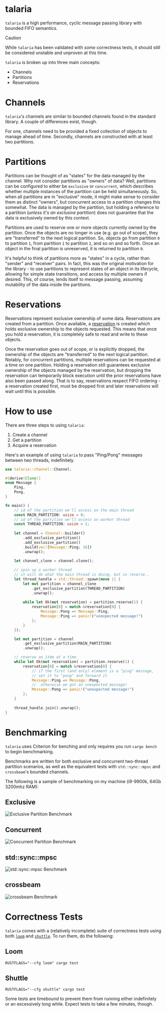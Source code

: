 # talaria

`talaria` is a high performance, cyclic message passing library with bounded FIFO semantics.

> [!CAUTION]
> While `talaria` has been validated with *some* correctness tests, it should still be considered unstable and unproven at this time.

`talaria` is broken up into three main concepts:
* Channels
* Partitions
* Reservations

# Channels
`talaria`'s channels are similar to bounded channels found in the standard library. A couple of
differences exist, though.

For one, channels need to be provided a fixed collection of objects to manage ahead of time.
Secondly, channels are constructed with at least two partitions.

# Partitions
Partitions can be thought of as "states" for the data managed by the channel. 
Why not consider partitions as "owners" of data? Well, partitions can be configured to either be
`exclusive` or `concurrent`, which describes whether multiple instances of the partition can be held simultaneously.
So, when all partitions are in "exclusive" mode, it might make sense to consider them as distinct "owners",
but concurrent access to a partition changes this somewhat. The data is managed by the partition, but holding
a reference to a partition (_unless it's an exclusive partition_) does not guarantee that the data is exclusively
owned by this context.

Partitions are used to reserve one or more objects currently owned by the partition. Once the
objects are no longer in use (e.g. go out of scope), they are "transferred" to the next logical
partition. So, objects go from partition `0` to partition `1`, from partition `1` to partition
`2`, and so on and so forth. Once an object in the final partition is unreserved, it is returned
to partition `0`.

It's helpful to think of partitions more as "states" in a cycle, rather than "sender" and
"receiver" pairs. In fact, this was the original motivation for the library - to use partitions
to represent states of an object in its lifecycle, allowing for simple state transitions, and
access by multiple owners if desired. This, of course, lends itself to message passing, assuming
mutability of the data inside the partitions.

# Reservations
Reservations represent exclusive ownership of some data. Reservations are created from a
partition. Once available, a [reservation](partition::Reservation) is created which holds
exclusive ownership to the objects requested. This means that once you hold a reservation, it is
completely safe to read and write to these objects.

Once the reservation goes out of scope, or is explicitly dropped, the ownership of the objects
are "transferred" to the next logical partition. Notably, for concurrent partitions, multiple
reservations can be requested at a time on one partition. Holding a reservation still guarantees
exclusive ownership of the objects managed by the reservation, but dropping the reservation can
temporarily block execution until the prior reservations have also been passed along. That is to
say, reservations respect FIFO ordering - a reservation created first, must be dropped first and
later reservations will wait until this is possible.

# How to use

There are three steps to using `talaria`:

1. Create a channel
2. Get a partition
3. Acquire a reservation

Here's an example of using `talaria` to pass "Ping/Pong" messages between two threads, indefinitely.

```rust
use talaria::channel::Channel;

#[derive(Clone)]
enum Message {
    Ping, 
    Pong,
}

fn main() {
    // id of the partition we'll access on the main thread
    const MAIN_PARTITION: usize = 0;
    // id of the partition we'll access on worker thread
    const THREAD_PARTITION: usize = 1;
    
    let channel = Channel::builder()
        .add_exclusive_partition()
        .add_exclusive_partition()
        .build(vec![Message::Ping; 16])
        .unwrap();

    let channel_clone = channel.clone();
    
    // spin up a worker thread
    // it will do what the main thread is doing, but in reverse..
    let thread_handle = std::thread::spawn(move || {
        let mut partition = channel_clone
            .get_exclusive_partition(THREAD_PARTITION)
            .unwrap();
        
        while let Ok(mut reservation) = partition.reserve(1) {
            reservation[0] = match &reservation[0] {
                Message::Pong => Message::Ping,
                Message::Ping => panic!("unexpected message!")
            };
        }
    });

    let mut partition = channel
        .get_exclusive_partition(MAIN_PARTITION)
        .unwrap();

    // reserve an item at a time
    while let Ok(mut reservation) = partition.reserve(1) {
        reservation[0] = match &reservation[0] {
            // if the first (and only) element is a "ping" message,
            // set it to "pong" and forward it
            Message::Ping => Message::Pong,
            //  otherwise we got an unexpected message!
            Message::Pong => panic!("unexpected message!")
        };
    }
    
    thread_handle.join().unwrap();
}
```

# Benchmarking

`talaria` uses Criterion for benching and only requires you run `cargo bench` to begin benchmarking.

Benchmarks are written for both exclusive and concurrent two-thread partition scenarios, as well as
the equivalent tests with `std::sync::mpsc` and `crossbeam`'s bounded channels.

The following is a sample of benchmarking on my machine (i9-9900k, 64Gb 3200mhz RAM):

## Exclusive
![Exclusive Partition Benchmark](imgs/exclusive.svg)

## Concurrent
![Concurrent Partition Benchmark](imgs/concurrent.svg)

## std::sync::mpsc
![std::sync::mpsc Benchmark](imgs/mpsc.svg)

## crossbeam
![crossbeam Benchmark](imgs/crossbeam.svg)

# Correctness Tests
`talaria` comes with a (relatively incomplete) suite of correctness tests using both [`loom`](https://github.com/tokio-rs/loom)
and [`shuttle`](https://github.com/awslabs/shuttle). To run them, do the following:

## Loom
`RUSTFLAGS="--cfg loom" cargo test`

## Shuttle
`RUSTFLAGS="--cfg shuttle" cargo test`

Some tests are timebound to prevent them from running either indefinitely or an excessively long while. Expect tests to take a few minutes, though.
